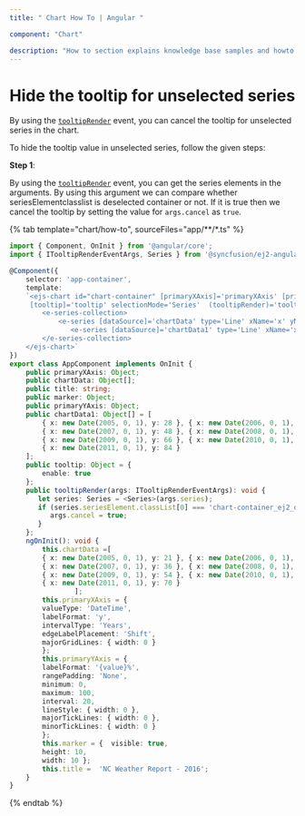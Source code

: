 ```yaml
---
title: " Chart How To | Angular "

component: "Chart"

description: "How to section explains knowledge base samples and howto access different types properties and events of the chart."
---
```


# Hide the tooltip for unselected series

By using the [`tooltipRender`](../../api/chart/chartModel/#tooltiprender) event,
you can cancel the tooltip for unselected series in the chart.

To hide the tooltip value in unselected series, follow the given steps:

**Step 1**:

By using the [`tooltipRender`](../../api/chart/chartModel/#tooltiprender) event,
you can get the series elements in the arguments. By using this argument we can compare whether seriesElementclasslist is deselected container or not.
If it is true then we cancel the tooltip by setting the value for `args.cancel` as `true`.

{% tab template="chart/how-to", sourceFiles="app/**/*.ts" %}

```typescript
import { Component, OnInit } from '@angular/core';
import { ITooltipRenderEventArgs, Series } from '@syncfusion/ej2-angular-charts';

@Component({
    selector: 'app-container',
    template:
    `<ejs-chart id="chart-container" [primaryXAxis]='primaryXAxis' [primaryYAxis]='primaryYAxis' [title]='title'
     [tooltip]='tooltip' selectionMode='Series'  (tooltipRender)='tooltipRender($event)'>
        <e-series-collection>
            <e-series [dataSource]='chartData' type='Line' xName='x' yName='y' name='Max Temp' width=2 [marker]='marker'></e-series>
               <e-series [dataSource]='chartData1' type='Line' xName='x' yName='y' name='Max Temp' width=2 [marker]='marker'></e-series>
        </e-series-collection>
    </ejs-chart>`
})
export class AppComponent implements OnInit {
    public primaryXAxis: Object;
    public chartData: Object[];
    public title: string;
    public marker: Object;
    public primaryYAxis: Object;
    public chartData1: Object[] = [
        { x: new Date(2005, 0, 1), y: 28 }, { x: new Date(2006, 0, 1), y: 44 },
        { x: new Date(2007, 0, 1), y: 48 }, { x: new Date(2008, 0, 1), y: 50 },
        { x: new Date(2009, 0, 1), y: 66 }, { x: new Date(2010, 0, 1), y: 78 },
        { x: new Date(2011, 0, 1), y: 84 }
    ];
    public tooltip: Object = {
        enable: true
    };
    public tooltipRender(args: ITooltipRenderEventArgs): void {
       let series: Series = <Series>(args.series);
       if (series.seriesElement.classList[0] === 'chart-container_ej2_deselected') {
          args.cancel = true;
       }
    };
    ngOnInit(): void {
        this.chartData =[
        { x: new Date(2005, 0, 1), y: 21 }, { x: new Date(2006, 0, 1), y: 24 },
        { x: new Date(2007, 0, 1), y: 36 }, { x: new Date(2008, 0, 1), y: 38 },
        { x: new Date(2009, 0, 1), y: 54 }, { x: new Date(2010, 0, 1), y: 57 },
        { x: new Date(2011, 0, 1), y: 70 }
                ];
        this.primaryXAxis = {
        valueType: 'DateTime',
        labelFormat: 'y',
        intervalType: 'Years',
        edgeLabelPlacement: 'Shift',
        majorGridLines: { width: 0 }
        };
        this.primaryYAxis = {
        labelFormat: '{value}%',
        rangePadding: 'None',
        minimum: 0,
        maximum: 100,
        interval: 20,
        lineStyle: { width: 0 },
        majorTickLines: { width: 0 },
        minorTickLines: { width: 0 }
        };
        this.marker = {  visible: true,
        height: 10,
        width: 10 };
        this.title =  'NC Weather Report - 2016';
    }
}
```

{% endtab %}